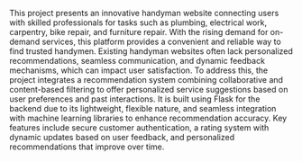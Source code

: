 This project presents an innovative handyman website connecting users with skilled professionals 
for tasks such as plumbing, electrical work, carpentry, bike repair, and furniture repair. With the 
rising demand for on-demand services, this platform provides a convenient and reliable way to find 
trusted handymen. Existing handyman websites often lack personalized recommendations, 
seamless communication, and dynamic feedback mechanisms, which can impact user satisfaction. 
To address this, the project integrates a recommendation system combining collaborative and 
content-based filtering to offer personalized service suggestions based on user preferences and past 
interactions. It is built using Flask for the backend due to its lightweight, flexible nature, and 
seamless integration with machine learning libraries to enhance recommendation accuracy. Key 
features include secure customer authentication, a rating system with dynamic updates based on 
user feedback, and personalized recommendations that improve over time. 
